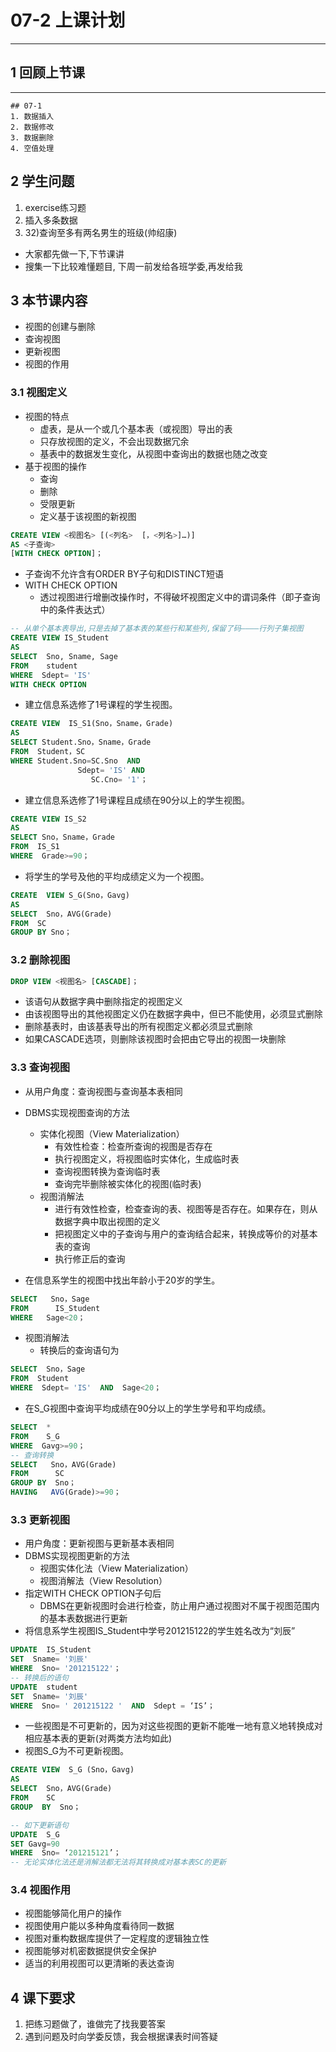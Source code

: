 # 07-2 上课计划  
---
## 1 回顾上节课  
---
```07-1
## 07-1
1. 数据插入 
2. 数据修改
3. 数据删除 
4. 空值处理
```

## 2 学生问题   
1. exercise练习题    
2. 插入多条数据   
3. 32)查询至多有两名男生的班级(帅绍康)   
  - 大家都先做一下,下节课讲   
  - 搜集一下比较难懂题目, 下周一前发给各班学委,再发给我    


## 3 本节课内容      
- 视图的创建与删除   
- 查询视图  
- 更新视图  
- 视图的作用       
### 3.1  视图定义   
- 视图的特点  
	- 虚表，是从一个或几个基本表（或视图）导出的表  
	- 只存放视图的定义，不会出现数据冗余  
	- 基表中的数据发生变化，从视图中查询出的数据也随之改变    
- 基于视图的操作  
	- 查询  
	- 删除  
	- 受限更新  
	- 定义基于该视图的新视图  
```SQL 
CREATE VIEW <视图名> [(<列名>  [，<列名>]…)]
AS <子查询>
[WITH CHECK OPTION]；
```

- 子查询不允许含有ORDER BY子句和DISTINCT短语  
- WITH CHECK OPTION    
	- 透过视图进行增删改操作时，不得破坏视图定义中的谓词条件（即子查询中的条件表达式）    
```SQL
-- 从单个基本表导出,只是去掉了基本表的某些行和某些列,保留了码————行列子集视图
CREATE VIEW IS_Student
AS 
SELECT  Sno, Sname, Sage
FROM    student
WHERE  Sdept= 'IS'
WITH CHECK OPTION  
```

- 建立信息系选修了1号课程的学生视图。  
```SQL  
CREATE VIEW  IS_S1(Sno，Sname，Grade)
AS 
SELECT Student.Sno，Sname，Grade
FROM  Student，SC
WHERE Student.Sno=SC.Sno  AND
               Sdept= 'IS' AND
                  SC.Cno= '1'；
```

- 建立信息系选修了1号课程且成绩在90分以上的学生视图。   
```SQL
CREATE VIEW IS_S2
AS
SELECT Sno，Sname，Grade
FROM  IS_S1
WHERE  Grade>=90；
```

- 将学生的学号及他的平均成绩定义为一个视图。    
```SQL
CREATE  VIEW S_G(Sno，Gavg)
AS  
SELECT  Sno，AVG(Grade)
FROM  SC
GROUP BY Sno；
```

### 3.2  删除视图      
```sql
DROP VIEW <视图名> [CASCADE]；
```

- 该语句从数据字典中删除指定的视图定义  
- 由该视图导出的其他视图定义仍在数据字典中，但已不能使用，必须显式删除  
- 删除基表时，由该基表导出的所有视图定义都必须显式删除  
- 如果CASCADE选项，则删除该视图时会把由它导出的视图一块删除    

### 3.3 查询视图  
- 从用户角度：查询视图与查询基本表相同  
- DBMS实现视图查询的方法  
	- 实体化视图（View Materialization）  
		- 有效性检查：检查所查询的视图是否存在   
		- 执行视图定义，将视图临时实体化，生成临时表  
		- 查询视图转换为查询临时表  
		- 查询完毕删除被实体化的视图(临时表)    
	- 视图消解法  
		- 进行有效性检查，检查查询的表、视图等是否存在。如果存在，则从数据字典中取出视图的定义  
		- 把视图定义中的子查询与用户的查询结合起来，转换成等价的对基本表的查询  
		- 执行修正后的查询  

- 在信息系学生的视图中找出年龄小于20岁的学生。  
```SQL
SELECT   Sno，Sage
FROM      IS_Student
WHERE   Sage<20；
```

- 视图消解法   
	- 转换后的查询语句为   
```SQL
SELECT  Sno，Sage       
FROM  Student
WHERE  Sdept= 'IS'  AND  Sage<20；
```

- 在S_G视图中查询平均成绩在90分以上的学生学号和平均成绩。  
```SQL
SELECT  *
FROM    S_G
WHERE  Gavg>=90；
-- 查询转换  
SELECT   Sno，AVG(Grade)
FROM      SC
GROUP BY  Sno；
HAVING   AVG(Grade)>=90；
```

### 3.3 更新视图  
- 用户角度：更新视图与更新基本表相同  
- DBMS实现视图更新的方法  
	- 视图实体化法（View Materialization）  
	- 视图消解法（View Resolution）  
- 指定WITH CHECK OPTION子句后  
	- DBMS在更新视图时会进行检查，防止用户通过视图对不属于视图范围内的基本表数据进行更新  
- 将信息系学生视图IS_Student中学号201215122的学生姓名改为“刘辰”   
```SQL
UPDATE  IS_Student
SET  Sname= '刘辰'
WHERE  Sno= '201215122'；  
-- 转换后的语句  
UPDATE  student
SET  Sname= '刘辰'
WHERE  Sno= ' 201215122 '  AND  Sdept = ‘IS’；
```

- 一些视图是不可更新的，因为对这些视图的更新不能唯一地有意义地转换成对相应基本表的更新(对两类方法均如此)   
- 视图S_G为不可更新视图。  
```SQL  
CREATE VIEW  S_G (Sno，Gavg)
AS 
SELECT  Sno，AVG(Grade)
FROM    SC
GROUP  BY  Sno；

-- 如下更新语句  
UPDATE  S_G
SET Gavg=90
WHERE  Sno= ‘201215121’；
-- 无论实体化法还是消解法都无法将其转换成对基本表SC的更新
```

### 3.4 视图作用  
- 视图能够简化用户的操作  
- 视图使用户能以多种角度看待同一数据  
- 视图对重构数据库提供了一定程度的逻辑独立性  
- 视图能够对机密数据提供安全保护  
- 适当的利用视图可以更清晰的表达查询  




## 4 课下要求  
1. 把练习题做了，谁做完了找我要答案       
2. 遇到问题及时向学委反馈，我会根据课表时间答疑    




